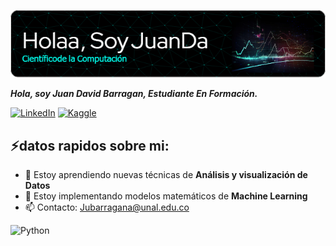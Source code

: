 ![banner presentacion](1.png)

***Hola, soy Juan David Barragan, Estudiante En Formación.*** 

[![LinkedIn](https://img.shields.io/badge/linkedin-%230077B5.svg?style=for-the-badge&logo=linkedin&logoColor=white)](https://www.linkedin.com/in/juan-david-barragan-aguirre-962928328) [![Kaggle](https://img.shields.io/badge/Kaggle-035a7d?style=for-the-badge&logo=kaggle&logoColor=white)](https://www.kaggle.com/juanda1031)


## ⚡datos rapidos sobre mi:
- 🌱 Estoy aprendiendo nuevas técnicas de **Análisis y visualización de Datos**
- 🔭 Estoy implementando modelos matemáticos de **Machine Learning**
- 📫 Contacto: Jubarragana@unal.edu.co

![Python](https://img.shields.io/badge/python-3670A0?style=for-the-badge&logo=python&logoColor=ffdd54)


